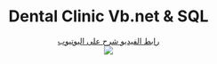 <center>
  <h1>Dental Clinic Vb.net & SQL </h1>
  <a href="https://youtu.be/kYDjKzmbNS8" target="_blank">رابط الفيديو شرح على اليوتيوب</a><br>
  <img src="https://i9.ytimg.com/vi/_zpz-U41k-U/maxresdefault.jpg?v=624ae661&sqp=CMCqvbIG&rs=AOn4CLDf_AhE0cJKxoHm3e_XQunFVX1Cyw">
</center>
